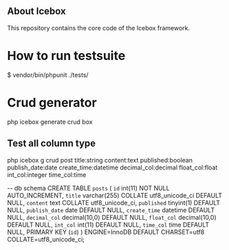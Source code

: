 ## About Icebox

This repository contains the core code of the Icebox framework.

# How to run testsuite

$ vendor/bin/phpunit ./tests/

# Crud generator

php icebox generate crud box

## Test all column type

php icebox g crud post title:string content:text published:boolean publish_date:date create_time:datetime decimal_col:decimal float_col:float int_col:integer time_col:time

-- db schema
CREATE TABLE `posts` (
  `id` int(11) NOT NULL AUTO_INCREMENT,
  `title` varchar(255) COLLATE utf8_unicode_ci DEFAULT NULL,
  `content` text COLLATE utf8_unicode_ci,
  `published` tinyint(1) DEFAULT NULL,
  `publish_date` date DEFAULT NULL,
  `create_time` datetime DEFAULT NULL,
  `decimal_col` decimal(10,0) DEFAULT NULL,
  `float_col` decimal(10,0) DEFAULT NULL,
  `int_col` int(11) DEFAULT NULL,
  `time_col` time DEFAULT NULL,
  PRIMARY KEY (`id`)
) ENGINE=InnoDB DEFAULT CHARSET=utf8 COLLATE=utf8_unicode_ci;


